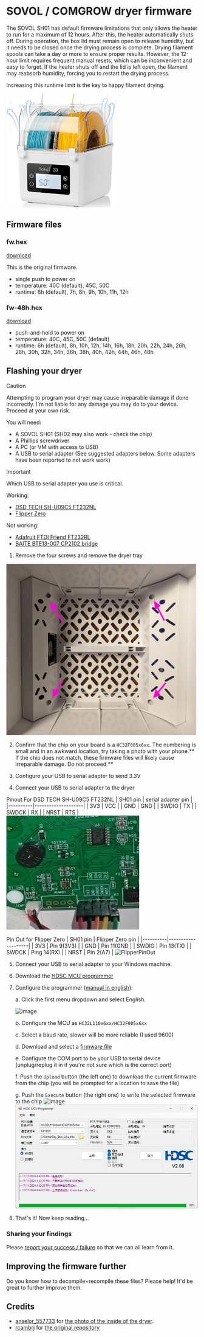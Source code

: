 # SOVOL / COMGROW dryer firmware

The SOVOL SH01 has default firmware limitations that only allows the heater to run for a maximum of 12 hours. After this, the heater automatically shuts off. During operation, the box lid must remain open to release humidity, but it needs to be closed once the drying process is complete.
Drying filament spools can take a day or more to ensure proper results. However, the 12-hour limit requires frequent manual resets, which can be inconvenient and easy to forget. If the heater shuts off and the lid is left open, the filament may reabsorb humidity, forcing you to restart the drying process.

Increasing this runtime limit is the key to happy filament drying.

<img src="./sovol-sh01.jpg" alt="SOVOL SH01" width="300" height="300">

## Firmware files

### fw.hex

[download](./fw.hex)

This is the original firmware.

* single push to power on
* temperature: 40C (default), 45C, 50C
* runtime: 6h (default), 7h, 8h, 9h, 10h, 11h, 12h

### fw-48h.hex

[download](./fw-48h.hex)

* push-and-hold to power on
* temperature: 40C, 45C, 50C (default)
* runtime: 6h (default), 8h, 10h, 12h, 14h, 16h, 18h, 20h, 22h, 24h, 26h, 28h, 30h, 32h, 34h, 36h, 38h, 40h, 42h, 44h, 46h, 48h

## Flashing your dryer

> [!CAUTION]
> Attempting to program your dryer may cause irreparable damage if done incorrectly. I'm not liable for any damage you may do to your device. Proceed at your own risk.

You will need:

* A SOVOL SH01 (SH02 may also work - check the chip)
* A Phillips screwdriver
* A PC (or VM with access to USB)
* A USB to serial adapter (See suggested adapters below. Some adapters have been reported to not work work)

> [!IMPORTANT]
> Which USB to serial adapter you use is critical.
>
> Working:
> * [DSD TECH SH-U09C5 FT232NL](https://a.co/d/hOHlUrl)
> * [Flipper Zero](https://shop.flipperzero.one/)
> 
> Not working:
> * [Adafruit FTDI Friend FT232RL](https://www.adafruit.com/product/284)
> * [BAITE BTE13-007 CP2102 bridge](https://www.taydaelectronics.com/datasheets/files/A-1991.pdf)

1. Remove the four screws and remove the dryer tray

<img src="./tray-screws.webp" alt="4 dryer tray screws" width="500" height="450">

2. Confirm that the chip on your board is a `HC32F005x6xx`. The numbering is small and in an awkward location, try taking a photo with your phone.** If the chip does not match, these firmware files will likely cause irreparable damage. Do not proceed.**

3. Configure your USB to serial adapter to send 3.3V

4. Connect your USB to serial adapter to the dryer

Pinout For DSD TECH SH-U09C5 FT232NL
| SH01 pin | serial adapter pin |
|----------|--------------------|
| 3V3      | VCC                |
| GND      | GND                |
| SWDIO    | TX                 |
| SWDCK    | RX                 |
| NRST     | RTS                |
<img src="./swd-pins.jpg" alt="SWD pins" width="350" height="300">

Pin Out for Flipper Zero
| SH01 pin |  Flipper Zero pin  |
|----------|--------------------|
| 3V3      | Pin 9(3V3)         |
| GND      | Pin 11(GND         |
| SWDIO    | Pin 13(TX)         |
| SWDCK    | Ping 14(RX)        |
| NRST     | Pin 2(A7)          |
<img src="https://github.com/user-attachments/assets/a3a1a3ad-d195-4e77-aad3-2fe450fcdab6" alt="FlipperPinOut" width="250" height="400">

5. Connect your USB to serial adapter to your Windows machine.

6. Download the [HDSC MCU programmer](https://github.com/Xinyuan-LilyGO/T-HC32/blob/main/tools/HDSC%20ISP.zip)

7. Configure the programmer ([manual in english](./hdsc-mcu-programmer-manual-en.pdf)):

	a. Click the first menu dropdown and select English.

	![image](https://github.com/user-attachments/assets/c3401262-c895-4c6e-a12d-7dba9275eabb)

	b. Configure the MCU as `HC32L110x6xx/HC32F005x6xx`

	c. Select a baud rate, slower will be more reliable (I used 9600)

	d. Download and select a [firmware file](#firmware%20files)

	e. Configure the COM port to be your USB to serial device (unplug/replug it in if you're not sure which is the correct port)

	f. Push the `Upload` button (the left one) to download the current firmware from the chip (you will be prompted for a location to save the file)

 	g. Push the `Execute` button (the right one) to write the selected firmware to the chip
	![image](https://github.com/user-attachments/assets/607346a8-5554-4a23-a255-7bee1ebc0e45)
	![HDSC MCU Programmer](./hdsc-mcu-programmer.png)

9. That's it! Now keep reading...

### Sharing your findings

Please [report your success / failure](https://github.com/rcambrj/sovol-dryer-firmware/discussions/new?category=reports-of-success-failure&title=It+worked+/+didn't+work&body=*+Dryer+brand+%26%20model:%20eg.%20SOVOL%20SH01%0A*%20Chip%20identifier:%20eg%20HC32F005x6xx%0A*%20USB%20to%20serial%20adapter:%20eg.%20DSD%20TECH%20SH-U09C5) so that we can all learn from it.

## Improving the firmware further

Do you know how to decompile+recompile these files? Please help! It'd be great to further improve them.

## Credits
- [anselor_557733](https://www.printables.com/@anselor_557733) for [the photo of the inside of the dryer](https://www.printables.com/model/734639-custom-insert-for-sovol-sh01-comgrow-filament-drye).
- [rcambrj](https://github.com/rcambrj) for [the original repository ](https://github.com/rcambrj/sovol-dryer-firmware)

